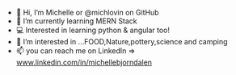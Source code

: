 - 👋 Hi, I’m Michelle or @michlovin on GitHub
-  🌱 I’m currently learning MERN Stack
- 💻 Interested in learning python & angular too!
- 👀 I’m interested in ...FOOD,Nature,pottery,science and camping 
- 📫 you can reach me on LinkedIn => www.linkedin.com/in/michellebjorndalen

<!---
michlovin/michlovin is a ✨ special ✨ repository because its `README.md` (this file) appears on your GitHub profile.
You can click the Preview link to take a look at your changes.
--->
